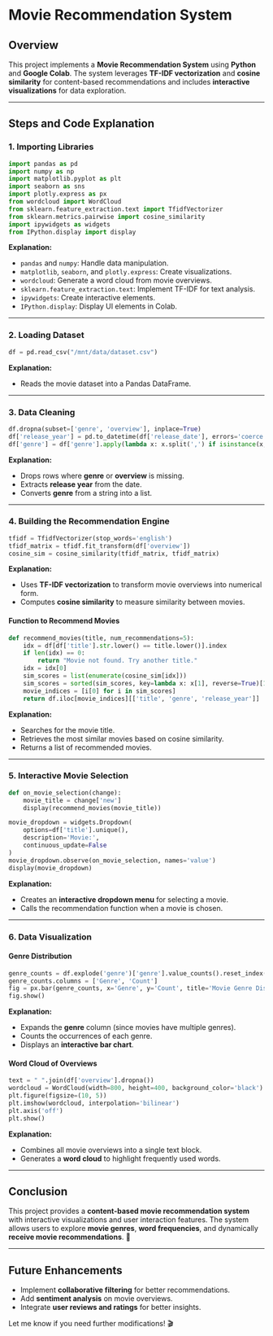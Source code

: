 # Movie Recommendation System 

## Overview
This project implements a **Movie Recommendation System** using **Python** and **Google Colab**. The system leverages **TF-IDF vectorization** and **cosine similarity** for content-based recommendations and includes **interactive visualizations** for data exploration.

---

## Steps and Code Explanation

### 1. **Importing Libraries**
```python
import pandas as pd
import numpy as np
import matplotlib.pyplot as plt
import seaborn as sns
import plotly.express as px
from wordcloud import WordCloud
from sklearn.feature_extraction.text import TfidfVectorizer
from sklearn.metrics.pairwise import cosine_similarity
import ipywidgets as widgets
from IPython.display import display
```
**Explanation:**
- `pandas` and `numpy`: Handle data manipulation.
- `matplotlib`, `seaborn`, and `plotly.express`: Create visualizations.
- `wordcloud`: Generate a word cloud from movie overviews.
- `sklearn.feature_extraction.text`: Implement TF-IDF for text analysis.
- `ipywidgets`: Create interactive elements.
- `IPython.display`: Display UI elements in Colab.

---

### 2. **Loading Dataset**
```python
df = pd.read_csv("/mnt/data/dataset.csv")
```
**Explanation:**
- Reads the movie dataset into a Pandas DataFrame.

---

### 3. **Data Cleaning**
```python
df.dropna(subset=['genre', 'overview'], inplace=True)
df['release_year'] = pd.to_datetime(df['release_date'], errors='coerce').dt.year
df['genre'] = df['genre'].apply(lambda x: x.split(',') if isinstance(x, str) else [])
```
**Explanation:**
- Drops rows where **genre** or **overview** is missing.
- Extracts **release year** from the date.
- Converts **genre** from a string into a list.

---

### 4. **Building the Recommendation Engine**
```python
tfidf = TfidfVectorizer(stop_words='english')
tfidf_matrix = tfidf.fit_transform(df['overview'])
cosine_sim = cosine_similarity(tfidf_matrix, tfidf_matrix)
```
**Explanation:**
- Uses **TF-IDF vectorization** to transform movie overviews into numerical form.
- Computes **cosine similarity** to measure similarity between movies.

#### **Function to Recommend Movies**
```python
def recommend_movies(title, num_recommendations=5):
    idx = df[df['title'].str.lower() == title.lower()].index
    if len(idx) == 0:
        return "Movie not found. Try another title."
    idx = idx[0]
    sim_scores = list(enumerate(cosine_sim[idx]))
    sim_scores = sorted(sim_scores, key=lambda x: x[1], reverse=True)[1:num_recommendations+1]
    movie_indices = [i[0] for i in sim_scores]
    return df.iloc[movie_indices][['title', 'genre', 'release_year']]
```
**Explanation:**
- Searches for the movie title.
- Retrieves the most similar movies based on cosine similarity.
- Returns a list of recommended movies.

---

### 5. **Interactive Movie Selection**
```python
def on_movie_selection(change):
    movie_title = change['new']
    display(recommend_movies(movie_title))

movie_dropdown = widgets.Dropdown(
    options=df['title'].unique(),
    description='Movie:',
    continuous_update=False
)
movie_dropdown.observe(on_movie_selection, names='value')
display(movie_dropdown)
```
**Explanation:**
- Creates an **interactive dropdown menu** for selecting a movie.
- Calls the recommendation function when a movie is chosen.

---

### 6. **Data Visualization**
#### **Genre Distribution**
```python
genre_counts = df.explode('genre')['genre'].value_counts().reset_index()
genre_counts.columns = ['Genre', 'Count']
fig = px.bar(genre_counts, x='Genre', y='Count', title='Movie Genre Distribution', width=1000, height=500)
fig.show()
```
**Explanation:**
- Expands the **genre** column (since movies have multiple genres).
- Counts the occurrences of each genre.
- Displays an **interactive bar chart**.

#### **Word Cloud of Overviews**
```python
text = " ".join(df['overview'].dropna())
wordcloud = WordCloud(width=800, height=400, background_color='black').generate(text)
plt.figure(figsize=(10, 5))
plt.imshow(wordcloud, interpolation='bilinear')
plt.axis('off')
plt.show()
```
**Explanation:**
- Combines all movie overviews into a single text block.
- Generates a **word cloud** to highlight frequently used words.

---

## **Conclusion**
This project provides a **content-based movie recommendation system** with interactive visualizations and user interaction features. The system allows users to explore **movie genres**, **word frequencies**, and dynamically **receive movie recommendations**. 🚀

---

## **Future Enhancements**
- Implement **collaborative filtering** for better recommendations.
- Add **sentiment analysis** on movie overviews.
- Integrate **user reviews and ratings** for better insights.

Let me know if you need further modifications! 🎬


